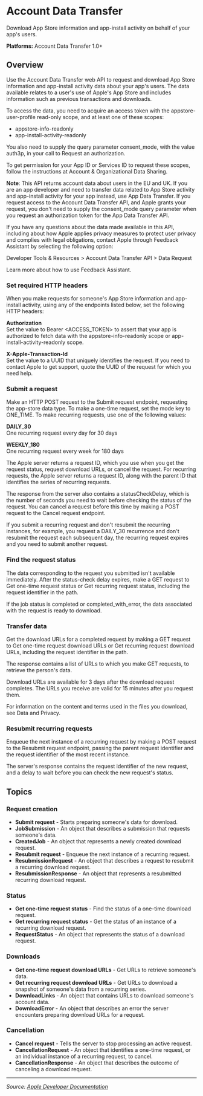 # Account Data Transfer

Download App Store information and app-install activity on behalf of your app's users.

**Platforms:** Account Data Transfer 1.0+

## Overview

Use the Account Data Transfer web API to request and download App Store information and app-install activity data about your app's users. The data available relates to a user's use of Apple's App Store and includes information such as previous transactions and downloads.

To access the data, you need to acquire an access token with the appstore-user-profile read-only scope, and at least one of these scopes:

- appstore-info-readonly
- app-install-activity-readonly

You also need to supply the query parameter consent_mode, with the value auth3p, in your call to Request an authorization.

To get permission for your App ID or Services ID to request these scopes, follow the instructions at Account & Organizational Data Sharing.

**Note**: This API returns account data about users in the EU and UK. If you are an app developer and need to transfer data related to App Store activity and app-install activity for your app instead, use App Data Transfer. If you request access to the Account Data Transfer API, and Apple grants your request, you don't need to supply the consent_mode query parameter when you request an authorization token for the App Data Transfer API.

If you have any questions about the data made available in this API, including about how Apple applies privacy measures to protect user privacy and complies with legal obligations, contact Apple through Feedback Assistant by selecting the following option:

Developer Tools & Resources > Account Data Transfer API > Data Request

Learn more about how to use Feedback Assistant.

### Set required HTTP headers

When you make requests for someone's App Store information and app-install activity, using any of the endpoints listed below, set the following HTTP headers:

**Authorization**  
Set the value to Bearer <ACCESS_TOKEN> to assert that your app is authorized to fetch data with the appstore-info-readonly scope or app-install-activity-readonly scope.

**X-Apple-Transaction-Id**  
Set the value to a UUID that uniquely identifies the request. If you need to contact Apple to get support, quote the UUID of the request for which you need help.

### Submit a request

Make an HTTP POST request to the Submit request endpoint, requesting the app-store data type. To make a one-time request, set the mode key to ONE_TIME. To make recurring requests, use one of the following values:

**DAILY_30**  
One recurring request every day for 30 days

**WEEKLY_180**  
One recurring request every week for 180 days

The Apple server returns a request ID, which you use when you get the request status, request download URLs, or cancel the request. For recurring requests, the Apple server returns a request ID, along with the parent ID that identifies the series of recurring requests.

The response from the server also contains a statusCheckDelay, which is the number of seconds you need to wait before checking the status of the request. You can cancel a request before this time by making a POST request to the Cancel request endpoint.

If you submit a recurring request and don't resubmit the recurring instances, for example, you request a DAILY_30 recurrence and don't resubmit the request each subsequent day, the recurring request expires and you need to submit another request.

### Find the request status

The data corresponding to the request you submitted isn't available immediately. After the status-check delay expires, make a GET request to Get one-time request status or Get recurring request status, including the request identifier in the path.

If the job status is completed or completed_with_error, the data associated with the request is ready to download.

### Transfer data

Get the download URLs for a completed request by making a GET request to Get one-time request download URLs or Get recurring request download URLs, including the request identifier in the path.

The response contains a list of URLs to which you make GET requests, to retrieve the person's data.

Download URLs are available for 3 days after the download request completes. The URLs you receive are valid for 15 minutes after you request them.

For information on the content and terms used in the files you download, see Data and Privacy.

### Resubmit recurring requests

Enqueue the next instance of a recurring request by making a POST request to the Resubmit request endpoint, passing the parent request identifier and the request identifier of the most recent instance.

The server's response contains the request identifier of the new request, and a delay to wait before you can check the new request's status.

## Topics

### Request creation
- **Submit request** - Starts preparing someone's data for download.
- **JobSubmission** - An object that describes a submission that requests someone's data.
- **CreatedJob** - An object that represents a newly created download request.
- **Resubmit request** - Enqueue the next instance of a recurring request.
- **ResubmissionRequest** - An object that describes a request to resubmit a recurring download request.
- **ResubmissionResponse** - An object that represents a resubmitted recurring download request.

### Status
- **Get one-time request status** - Find the status of a one-time download request.
- **Get recurring request status** - Get the status of an instance of a recurring download request.
- **RequestStatus** - An object that represents the status of a download request.

### Downloads
- **Get one-time request download URLs** - Get URLs to retrieve someone's data.
- **Get recurring request download URLs** - Get URLs to download a snapshot of someone's data from a recurring series.
- **DownloadLinks** - An object that contains URLs to download someone's account data.
- **DownloadError** - An object that describes an error the server encounters preparing download URLs for a request.

### Cancellation
- **Cancel request** - Tells the server to stop processing an active request.
- **CancellationRequest** - An object that identifies a one-time request, or an individual instance of a recurring request, to cancel.
- **CancellationResponse** - An object that describes the outcome of canceling a download request.

---

*Source: [Apple Developer Documentation](https://developer.apple.com/documentation/AccountDataTransfer)*
